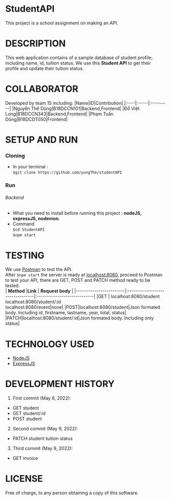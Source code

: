 # StudentAPI

This project is a school assignment on making an API.<br>

# DESCRIPTION 

This web application contains of a sample database of student profile; including name, id, tuition status. We use this **Student API** to get their profile and update their tuition status. <br>

# COLLABORATOR

Developed by team 15 including:
|Name|ID|Contribution|
|:----|:-----|:---------|
|Nguyễn Thế Dũng|B18DCCN101|Backend,Frontend|
|Đỗ Việt Long|B18DCCN343|Backend,Frontend|
|Phạm Tuấn Dũng|B18DCDT050|Frontend|

# SETUP AND RUN

### Cloning
* In your terminal : <br>
`$git clone https://github.com/yungThe/studentAPI`


### Run
###### Backend
* What you need to install before running this project : **nodeJS, expressJS, nodemon**. <br>
* Command<br>
`$cd StudentAPI`<br>
`$npm start`

# TESTING

We use [Postman](https://learning.postman.com/docs/publishing-your-api/documenting-your-api/) to test the API.<br>
After `$npm start` the server is ready at [localhost:8080](http://localhost:8080/), proceed to Postman to test your API, there are GET, POST and PATCH method ready to be tested.<br>
| **Method**             |**Link**                          | **Request body**             |
|------------------------|:--------------------------------|:----------------------------|
|GET                     | localhost:8080/student<br>localhost:8080/student/:id<br>localhost:8080/event|none|
|POST|localhost:8080/student|Json formated body. Including id, firstname, lastname, year, total, status|
|PATCH|localhost:8080/student/:id|Json formated body. Including only status|

# TECHNOLOGY USED

*   [NodeJS](https://nodejs.org/en/docs/)
*   [ExpressJS](https://expressjs.com/en/guide/routing.html)

# DEVELOPMENT HISTORY

1. First commit (May 8, 2022): 
* GET student
* GET student/:id
* POST student
2. Second commit (May 9, 2022):
* PATCH student tuition status
3. Third commit (May 9, 2022):
* GET invoice


# LICENSE

Free of charge, to any person obtaining a copy of this software.
